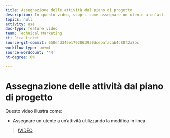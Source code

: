 ```yaml
---
title: Assegnazione delle attività dal piano di progetto
description: In questo video, scopri come assegnare un utente a un’attività utilizzando la modifica in linea
topics: null
activity: use
doc-type: feature video
team: Technical Marketing
kt: Jira ticket
source-git-commit: 650e4d346e1792863930dcebafacab4c88f2a8bc
workflow-type: tm+mt
source-wordcount: '44'
ht-degree: 0%

---
```


# Assegnazione delle attività dal piano di progetto

Questo video illustra come:

* Assegnare un utente a un’attività utilizzando la modifica in linea

>[!VIDEO](https://video.tv.adobe.com/v/335092/?quality=12&learn=on)